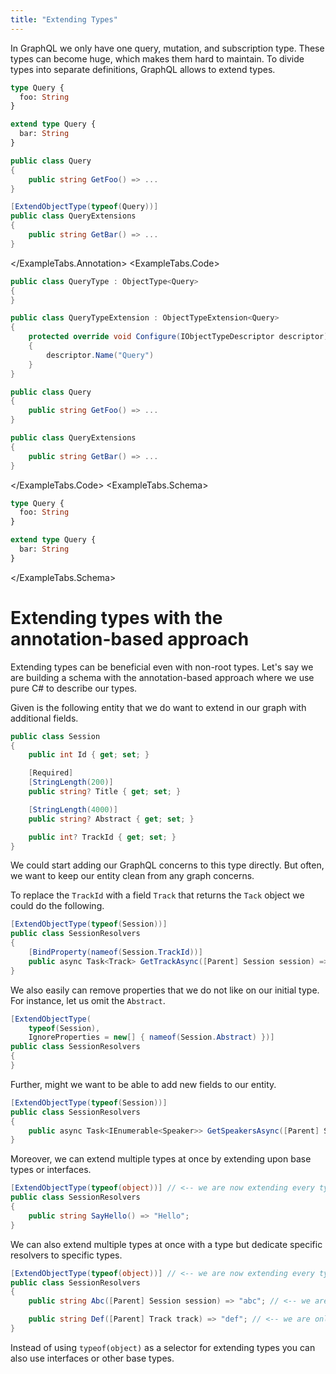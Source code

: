 ```yaml
---
title: "Extending Types"
---
```


In GraphQL we only have one query, mutation, and subscription type. These types can become huge, which makes them hard to maintain. To divide types into separate definitions, GraphQL allows to extend types.

```graphql
type Query {
  foo: String
}

extend type Query {
  bar: String
}
```

<ExampleTabs>
<ExampleTabs.Annotation>

```csharp
public class Query
{
    public string GetFoo() => ...
}

[ExtendObjectType(typeof(Query))]
public class QueryExtensions
{
    public string GetBar() => ...
}
```

</ExampleTabs.Annotation>
<ExampleTabs.Code>

```csharp
public class QueryType : ObjectType<Query>
{
}

public class QueryTypeExtension : ObjectTypeExtension<Query>
{
    protected override void Configure(IObjectTypeDescriptor descriptor)
    {
        descriptor.Name("Query")
    }
}

public class Query
{
    public string GetFoo() => ...
}

public class QueryExtensions
{
    public string GetBar() => ...
}
```

</ExampleTabs.Code>
<ExampleTabs.Schema>

```graphql
type Query {
  foo: String
}

extend type Query {
  bar: String
}
```

</ExampleTabs.Schema>
</ExampleTabs>

# Extending types with the annotation-based approach

Extending types can be beneficial even with non-root types. Let's say we are building a schema with the annotation-based approach where we use pure C# to describe our types.

Given is the following entity that we do want to extend in our graph with additional fields.

```csharp
public class Session
{
    public int Id { get; set; }

    [Required]
    [StringLength(200)]
    public string? Title { get; set; }

    [StringLength(4000)]
    public string? Abstract { get; set; }

    public int? TrackId { get; set; }
}
```

We could start adding our GraphQL concerns to this type directly. But often, we want to keep our entity clean from any graph concerns.

To replace the `TrackId` with a field `Track` that returns the `Tack` object we could do the following.

```csharp
[ExtendObjectType(typeof(Session))]
public class SessionResolvers
{
    [BindProperty(nameof(Session.TrackId))]
    public async Task<Track> GetTrackAsync([Parent] Session session) => ...
}
```

We also easily can remove properties that we do not like on our initial type. For instance, let us omit the `Abstract`.

```csharp
[ExtendObjectType(
    typeof(Session),
    IgnoreProperties = new[] { nameof(Session.Abstract) })]
public class SessionResolvers
{
}
```

Further, might we want to be able to add new fields to our entity.

```csharp
[ExtendObjectType(typeof(Session))]
public class SessionResolvers
{
    public async Task<IEnumerable<Speaker>> GetSpeakersAsync([Parent] Session session) => ...
}
```

Moreover, we can extend multiple types at once by extending upon base types or interfaces.

```csharp
[ExtendObjectType(typeof(object))] // <-- we are now extending every type that inhereits from object (essentially every type).
public class SessionResolvers
{
    public string SayHello() => "Hello";
}
```

We can also extend multiple types at once with a type but dedicate specific resolvers to specific types.

```csharp
[ExtendObjectType(typeof(object))] // <-- we are now extending every type that inhereits from object (essentially every type)
public class SessionResolvers
{
    public string Abc([Parent] Session session) => "abc"; // <-- we are only adding this field to the Session type

    public string Def([Parent] Track track) => "def"; // <-- we are only adding this field to the Track type
}
```

Instead of using `typeof(object)` as a selector for extending types you can also use interfaces or other base types.
